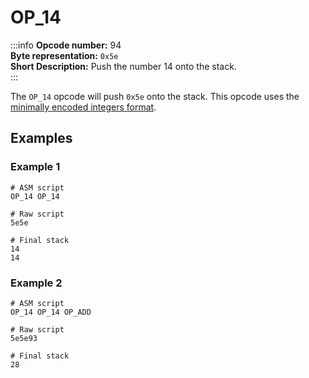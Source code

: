# OP_14
:::info
**Opcode number:** 94  
**Byte representation:** `0x5e`  
**Short Description:** Push the number 14 onto the stack.  
:::

The `OP_14` opcode will push `0x5e` onto the stack. This opcode uses the [minimally encoded integers format](../overview/numbers.md#minimally-encoded-integers).

## Examples
### Example 1
```shell
# ASM script
OP_14 OP_14

# Raw script
5e5e

# Final stack
14
14
```

### Example 2
```shell
# ASM script
OP_14 OP_14 OP_ADD

# Raw script
5e5e93

# Final stack
28
```
